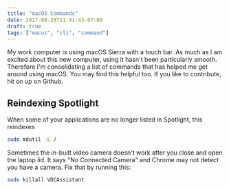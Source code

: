 ```yaml
---
title: "macOS Commands"
date: 2017-08-28T11:41:43-07:00
draft: true
tags: ["macos", "cli", "command"]
---
```


My work computer is using macOS Sierra with a touch bar. As much as I am excited about this new computer, using it hasn't been particularly smooth. Therefore I'm consolidating a list of commands that has helped me get around using macOS. You may find this helpful too. If you like to contribute, hit on up on Github.

## Reindexing Spotlight

When some of your applications are no longer listed in Spotlight, this reindexes

```sh
sudo mdutil -E /
```

Sometimes the in-built video camera doesn't work after you close and open the laptop lid. It says "No Connected Camera" and Chrome may not detect you have a camera. Fix that by running this:

```sh
sudo killall VDCAssistant
```
